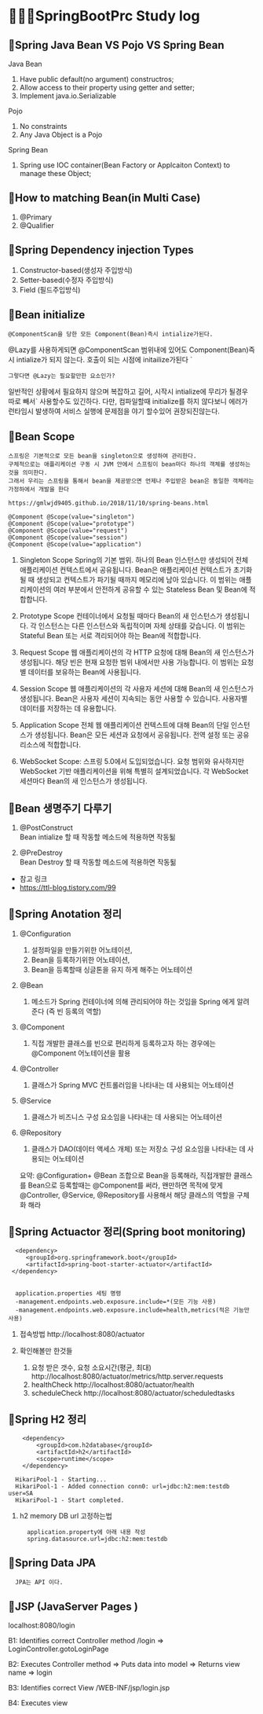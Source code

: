 # 🙋🏻‍♂️SpringBootPrc Study log

## 📕Spring Java Bean VS Pojo VS Spring Bean

Java Bean

1) Have public default(no argument) constructros;
2) Allow access to their property using getter and setter;
3) Implement java.io.Serializable

Pojo

1) No constraints
2) Any Java Object is a Pojo

Spring Bean

1) Spring use IOC container(Bean Factory or Applcaiton Context) to manage these Object;

## 📕How to matching Bean(in Multi Case)

1) @Primary
2) @Qualifier

## 📕Spring Dependency injection Types

1) Constructor-based(생성자 주입방식)
2) Setter-based(수정자 주입방식)
3) Field (필드주입방식)

## 📕Bean initialize

    @ComponentScan을 당한 모든 Component(Bean)즉시 intialize가된다.

@Lazy를 사용하게되면 @ComponentScan 범위내에 있어도 Component(Bean)즉시 intialize가 되지 않는다.
호출이 되는 시점에 initailize가된다
`

    그렇다면 @Lazy는 필요할만한 요소인가?

일반적인 상황에서 필요하지 않으며 복잡하고 길어, 시작시 intialize에 무리가 될경우 따로 빼서` 사용할수도 있긴하다.
다만, 컴파일할때 initialize를 하지 않다보니 에러가 런타임시 발생하여 서비스 실행에 문제점을 야기 할수있어 권장되진않는다.

## 📕Bean Scope
    스프링은 기본적으로 모든 bean을 singleton으로 생성하여 관리한다.
    구체적으로는 애플리케이션 구동 시 JVM 안에서 스프링이 bean마다 하나의 객체를 생성하는 것을 의미한다.
    그래서 우리는 스프링을 통해서 bean을 제공받으면 언제나 주입받은 bean은 동일한 객체라는 가정하에서 개발을 한다

    https://gmlwjd9405.github.io/2018/11/10/spring-beans.html

    @Component @Scope(value="singleton")  
    @Component @Scope(value="prototype")  
    @Component @Scope(value="request")  
    @Component @Scope(value="session")  
    @Component @Scope(value="application")  

1) Singleton Scope
   Spring의 기본 범위.
   하나의 Bean 인스턴스만 생성되어 전체 애플리케이션 컨텍스트에서 공유됩니다.
   Bean은 애플리케이션 컨텍스트가 초기화될 때 생성되고 컨텍스트가 파기될 때까지 메모리에 남아 있습니다.
   이 범위는 애플리케이션의 여러 부분에서 안전하게 공유할 수 있는 Stateless Bean 및 Bean에 적합합니다.

2) Prototype Scope
   컨테이너에서 요청될 때마다 Bean의 새 인스턴스가 생성됩니다.
   각 인스턴스는 다른 인스턴스와 독립적이며 자체 상태를 갖습니다.
   이 범위는 Stateful Bean 또는 서로 격리되어야 하는 Bean에 적합합니다.

3) Request Scope
   웹 애플리케이션의 각 HTTP 요청에 대해 Bean의 새 인스턴스가 생성됩니다.
   해당 빈은 현재 요청한 범위 내에서만 사용 가능합니다.
   이 범위는 요청별 데이터를 보유하는 Bean에 사용됩니다.

4) Session Scope
   웹 애플리케이션의 각 사용자 세션에 대해 Bean의 새 인스턴스가 생성됩니다.
   Bean은 사용자 세션이 지속되는 동안 사용할 수 있습니다.
   사용자별 데이터를 저장하는 데 유용합니다.

5) Application Scope
   전체 웹 애플리케이션 컨텍스트에 대해 Bean의 단일 인스턴스가 생성됩니다.
   Bean은 모든 세션과 요청에서 공유됩니다.
   전역 설정 또는 공유 리소스에 적합합니다.

6) WebSocket Scope:
   스프링 5.0에서 도입되었습니다.
   요청 범위와 유사하지만 WebSocket 기반 애플리케이션을 위해 특별히 설계되었습니다.
   각 WebSocket 세션마다 Bean의 새 인스턴스가 생성됩니다.

## 📕Bean 생명주기 다루기

1) @PostConstruct   
   Bean intialize 할 때 작동할 메소드에 적용하면 작동됢

2) @PreDestroy  
   Bean Destroy 할 때 작동할 메소드에 적용하면 작동됢

* 참고 링크
* https://ttl-blog.tistory.com/99

## 📕Spring Anotation 정리

1) @Configuration
    1) 설정파일을 만들기위한 어노테이션,
    2) Bean을 등록하기위한 어노테이션,
    3) Bean을 등록할때 싱글톤을 유지 하게 해주는 어노테이션
2) @Bean
    1) 메소드가 Spring 컨테이너에 의해 관리되어야 하는 것임을 Spring 에게 알려준다 (즉 빈 등록의 역할)
3) @Component
    1) 직접 개발한 클래스를 빈으로 편리하게 등록하고자 하는 경우에는 @Component 어노테이션을 활용
4) @Controller
    1) 클래스가 Spring MVC 컨트롤러임을 나타내는 데 사용되는 어노테이션
5) @Service
    1) 클래스가 비즈니스 구성 요소임을 나타내는 데 사용되는 어노테이션
6) @Repository
    1) 클래스가 DAO(데이터 액세스 개체) 또는 저장소 구성 요소임을 나타내는 데 사용되는 어노테이션


     요약: @Configuration+ @Bean 조합으로 Bean을 등록해라, 직접개발한 클래스를 Bean으로 등록할때는 @Component를 써라, 
     왠만하면 목적에 맞게 @Controller, @Service, @Repository를 사용해서 해당 클래스의 역할을 구체화 해라

## 📕Spring Actuactor 정리(Spring boot monitoring)

      <dependency>
         <groupId>org.springframework.boot</groupId>
         <artifactId>spring-boot-starter-actuator</artifactId>
     </dependency>


      application.properties 세팅 명령
      -management.endpoints.web.exposure.include=*(모든 기능 사용)
      -management.endpoints.web.exposure.include=health,metrics(적은 기능만 사용)

1) 접속방법
   http://localhost:8080/actuator

2) 확인해볼만 한것들
   1) 요청 받은 갯수, 요청 소요시간(평균, 최대)   http://localhost:8080/actuator/metrics/http.server.requests
   2) healthCheck  http://localhost:8080/actuator/health
   3) scheduleCheck  http://localhost:8080/actuator/scheduledtasks


## 📕Spring H2 정리
      	<dependency>
			<groupId>com.h2database</groupId>
			<artifactId>h2</artifactId>
			<scope>runtime</scope>
		</dependency>
   
      HikariPool-1 - Starting...
      HikariPool-1 - Added connection conn0: url=jdbc:h2:mem:testdb user=SA
      HikariPool-1 - Start completed.

1) h2 memory DB url 고정하는법  

         application.property에 아래 내용 작성
         spring.datasource.url=jdbc:h2:mem:testdb

## 📕Spring Data JPA

      JPA는 API 이다.

## 📕JSP (JavaServer Pages )
localhost:8080/login

B1: Identifies correct Controller method /login => LoginController.gotoLoginPage

B2: Executes Controller method => Puts data into model => Returns view name => login

B3: Identifies correct View /WEB-INF/jsp/login.jsp

B4: Executes view


